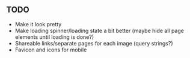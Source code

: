 ## TODO
- Make it look pretty
- Make loading spinner/loading state a bit better (maybe hide all page elements until loading is done?)
- Shareable links/separate pages for each image (query strings?)
- Favicon and icons for mobile